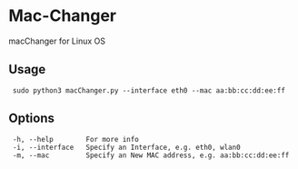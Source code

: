# Mac-Changer
macChanger for Linux OS 

## Usage
```
 sudo python3 macChanger.py --interface eth0 --mac aa:bb:cc:dd:ee:ff

```
## Options
```
 -h, --help        For more info
 -i, --interface   Specify an Interface, e.g. eth0, wlan0
 -m, --mac         Specify an New MAC address, e.g. aa:bb:cc:dd:ee:ff

```
